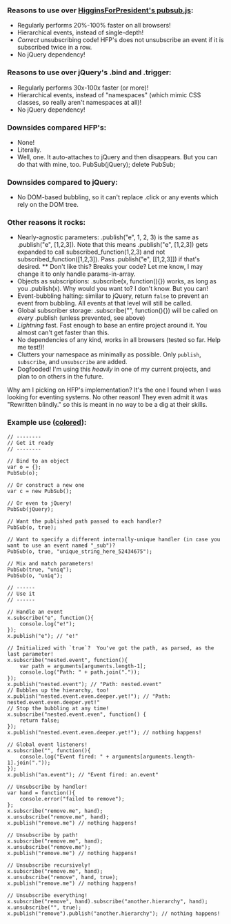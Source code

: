 ### Reasons to use over [HigginsForPresident's pubsub.js](https://github.com/phiggins42/bloody-jquery-plugins/blob/master/pubsub.js):
* Regularly performs 20%-100% faster on all browsers!
* Hierarchical events, instead of single-depth!
* *Correct* unsubscribing code!  HFP's does not unsubscribe an event if it is subscribed twice in a row.
* No jQuery dependency!

### Reasons to use over jQuery's .bind and .trigger:
* Regularly performs 30x-100x faster (or more)!
* Hierarchical events, instead of "namespaces" (which mimic CSS classes, so really aren't namespaces at all)!
* No jQuery dependency!

### Downsides compared HFP's:
* None!
* Literally.
* Well, one.  It auto-attaches to jQuery and then disappears.  But you can do that with mine, too. PubSub(jQuery); delete PubSub;

### Downsides compared to jQuery:
* No DOM-based bubbling, so it can't replace .click or any events which rely on the DOM tree.

### Other reasons it rocks:
* Nearly-agnostic parameters: .publish("e", 1, 2, 3) is the same as .publish("e", [1,2,3]).  Note that this means .publish("e", [1,2,3]) gets expanded to call subscribed_function(1,2,3) and not subscribed_function([1,2,3]).  Pass .publish("e", [[1,2,3]]) if that's desired.
** Don't like this?  Breaks your code? Let me know, I may change it to only handle params-in-array.
* Objects as subscriptions: .subscribe(x, function(){}) works, as long as you .publish(x).  Why would you want to?  I don't know.  But you can!
* Event-bubbling halting: similar to jQuery, return `false` to prevent an event from bubbling.  All events at that level will still be called.
* Global subscriber storage: .subscribe("", function(){}) will be called on _every_ .publish (unless prevented, see above)
* *Lightning* fast.  Fast enough to base an entire project around it.  You almost can't get faster than this.
* No dependencies of any kind, works in all browsers (tested so far.  Help me test!)!
* Clutters your namespace as minimally as possible.  Only `publish`, `subscribe`, and `unsubscribe` are added.
* Dogfooded!  I'm using this *heavily* in one of my current projects, and plan to on others in the future.

Why am I picking on HFP's implementation?  It's the one I found when I was looking for eventing systems.  No other reason!  They even admit it was "Rewritten blindly." so this is meant in no way to be a dig at their skills.

### Example use ([colored](https://github.com/Groxx/PubSub/blob/master/exampleuse.js)):
    // --------
    // Get it ready
    // --------

    // Bind to an object
    var o = {};
    PubSub(o);

    // Or construct a new one
    var c = new PubSub();

    // Or even to jQuery!
    PubSub(jQuery);

    // Want the published path passed to each handler?
    PubSub(o, true);

    // Want to specify a different internally-unique handler (in case you want to use an event named "_sub")?
    PubSub(o, true, "unique_string_here_52434675");

    // Mix and match parameters!
    PubSub(true, "uniq");
    PubSub(o, "uniq");

    // ------
    // Use it
    // ------

    // Handle an event
    x.subscribe("e", function(){
        console.log("e!");
    });
    x.publish("e"); // "e!"

    // Initialized with `true`?  You've got the path, as parsed, as the last parameter!
    x.subscribe("nested.event", function(){
        var path = arguments[arguments.length-1];
        console.log("Path: " + path.join("."));
    });
    x.publish("nested.event"); // "Path: nested.event"
    // Bubbles up the hierarchy, too!
    x.publish("nested.event.even.deeper.yet!"); // "Path: nested.event.even.deeper.yet!"
    // Stop the bubbling at any time!
    x.subscribe("nested.event.even", function() {
        return false;
    });
    x.publish("nested.event.even.deeper.yet!"); // nothing happens!

    // Global event listeners!
    x.subscribe("", function(){
        console.log("Event fired: " + arguments[arguments.length-1].join("."));
    });
    x.publish("an.event"); // "Event fired: an.event"

    // Unsubscribe by handler!
    var hand = function(){
        console.error("failed to remove");
    };
    x.subscribe("remove.me", hand);
    x.unsubscribe("remove.me", hand);
    x.publish("remove.me") // nothing happens!

    // Unsubscribe by path!
    x.subscribe("remove.me", hand);
    x.unsubscribe("remove.me");
    x.publish("remove.me") // nothing happens!

    // Unsubscribe recursively!
    x.subscribe("remove.me", hand);
    x.unsubscribe("remove", hand, true);
    x.publish("remove.me") // nothing happens!

    // Unsubscribe everything!
    x.subscribe("remove", hand).subscribe("another.hierarchy", hand);
    x.unsubscribe("", true);
    x.publish("remove").publish("another.hierarchy"); // nothing happens!

